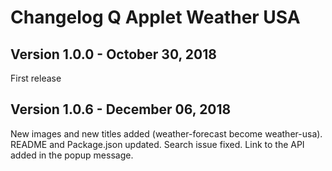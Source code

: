 # Changelog Q Applet Weather USA

## Version 1.0.0 - October 30, 2018

First release

## Version 1.0.6 - December 06, 2018

New images and new titles added (weather-forecast become weather-usa).
README and Package.json updated.
Search issue fixed.
Link to the API added in the popup message.